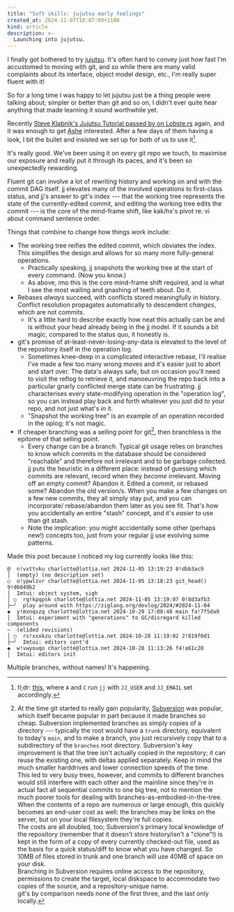 ```yaml
---
title: "Soft skills: jujutsu early feelings"
created_at: 2024-11-07T18:07:00+1100
kind: article
description: >-
  Launching into jujutsu.
---
```


<section id="top">

I finally got bothered to try [jujutsu]. It's often hard to convey just how fast
I'm accustomed to moving with git, and so while there are many valid complaints
about its interface, object model design, etc., I'm really super fluent with it!

[jujutsu]: https://github.com/martinvonz/jj

So for a long time I was happy to let jujutsu just be a thing people were
talking about; simpler or better than git and so on, I didn't ever quite hear
anything that made learning it sound worthwhile yet.

Recently [Steve Klabnik's Jujutsu Tutorial passed by on Lobste.rs][steveklabnik]
again, and it was enough to get [Ashe] interested. After a few days of them having
a look, I bit the bullet and insisted we set up for both of us to use it[^dual].

[steveklabnik]: https://lobste.rs/s/mdfhda/steve_klabnik_s_tutorial_on_jujutsu_git
[Ashe]: https://kivikakk.ee

It's really good. We've been using it on every git repo we touch, to maximise
our exposure and really put it through its paces, and it's been so unexpectedly
rewarding.

Fluent git can involve a lot of rewriting history and working on and with the
commit DAG itself. jj elevates many of the involved operations to first-class
status, and jj's answer to git's index --- that the working tree represents the
state of the currently-edited commit, and editing the working tree edits the
commit --- is the core of the mind-frame shift, like kak/hx's pivot re: vi about
command sentence order.

Things that combine to change how things work include:

* The working tree reifies the edited commit, which obviates the index. This
  simplifies the design and allows for so many more fully-general operations.
  * Practically speaking, jj snapshots the working tree at the start of every
    command. (Now you know.)
  * As above, imo this is the core mind-frame shift required, and is what I see
    the most wailing and gnashing of teeth about. Do it.
* Rebases _always_ succeed, with conflicts stored meaningfully in history.
  Conflict resolution propagates automatically to descendent _changes_, which
  are not commits.
  * It's a little hard to describe exactly how neat this actually can be and is
    without your head already being in the jj model. If it sounds a bit magic,
    compared to the status quo, it honestly is.
* git's promise of at-least-never-losing-any-data is elevated to the level of
  the repository itself in the operation log.
  * Sometimes knee-deep in a complicated interactive rebase, I'll realise I've
    made a few too many wrong moves and it's easier just to abort and start
    over. The data's always safe, but on occasion you'll need to visit the
    reflog to retrieve it, and manoeuvring the repo back into a particular
    gnarly conflicted merge state can be frustrating. jj characterises every
    state-modifying operation in the "operation log", so you can instead play
    back and forth whatever you just did _to_ your repo, and not just what's
    _in_ it.
  * "Snapshot the working tree" is an example of an operation recorded in the
    oplog; it's not magic.
* If cheaper branching was a selling point for git[^svn], then branchless is the
  epitome of that selling point.
  * Every change can be a branch. Typical git usage relies on branches to know
    which commits in the database should be considered "reachable" and therefore
    not irrelevant and to be garbage collected. jj puts the heuristic in a
    different place: instead of guessing which commits are relevant, record when
    they *become* irrelevant. Moving off an empty commit? Abandon it. Edited
    a commit, or rebased some? Abandon the old version/s. When you make a few
    changes on a few new commits, they all simply stay put, and you can
    incorporate/ rebase/abandon them later as you see fit. That's how you
    accidentally an entire "stash" concept, and it's _easier_ to use than git
    stash.
  * Note the implication: you might accidentally some other (perhaps new!)
    concepts too, just from your regular jj use evolving some patterns.

Made this post because I noticed my log currently looks like this:

```jjlog
@  n!vxttvku charlotte@lottia.net 2024-11-05 13:19:23 8!dbb3ac9
│  (empty) (no description set)
○  o!ypwlzvr charlotte@lottia.net 2024-11-05 13:18:23 git_head() 9!d6049b2
│  Imtui: object system, sigh
│ ○  rq!kpqpsk charlotte@lottia.net 2024-11-05 13:19:07 0!8d3afb3
├─╯  play around with https://ziglang.org/devlog/2024/#2024-11-04
◆  y!mxnqszq charlotte@lottia.net 2024-10-29 17:08:48 main fa!7f5da9
│  Imtui: experiment with "generations" to GC/disregard killed components
~  (elided revisions)
│ ○  rs!xxxkzu charlotte@lottia.net 2024-10-28 11:19:02 2!819f0d1
├─╯  Imtui: editors cont'd
◆  w!vwyouqo charlotte@lottia.net 2024-10-28 11:13:26 f4!a61c28
│  Imtui: editors init

```

Multiple branches, without names! It's happening.

</section>


[^dual]: tl;dr: [this][fish.nix], where `A` and `C` run `jj` with `JJ_USER` and
   `JJ_EMAIL` set accordingly.
[^svn]: At the time git started to really gain popularity, [Subversion] was popular,
   which itself became popular in part because it made branches so cheap. Subversion
   implemented branches as simply copies of a directory --- typically the root
   would have a `trunk` directory, equivalent to today's `main`, and to make a
   branch, you just recursively copy that to a subdirectory of the `branches` root
   directory. Subversion's key improvement is that the tree isn't actually
   copied in the repository; it can reuse the existing one, with deltas applied
   separately. Keep in mind the much smaller harddrives and lower connection
   speeds of the time.
   \
   This led to very busy trees, however, and commits to different branches would
   still interfere with each other and the mainline since they're in actual fact
   all sequential commits to one big tree, not to mention the much poorer tools for
   dealing with branches-as-embodied-in-the-tree. When the contents of a repo
   are numerous or large enough, this quickly becomes an end-user cost as well:
   the branches may be links on the server, but on your local filesystem they're
   full copies.
   \
   The costs are all doubled, too; Subversion's primary local knowledge of the
   repository (remember that it doesn't store history/isn't a "clone"!) is
   kept in the form of a copy of every currently checked-out file, used as the
   basis for a quick status/diff to know what you have changed. So 10MB of files
   stored in trunk and one branch will use 40MB of space on your disk.
   \
   Branching in Subversion requires online access to the repository, permissions
   to create the target, local diskspace to accommodate two copies of the
   source, and a repository-unique name.
   \
   git's by comparison needs none of the first three, and the last only
   locally.


[fish.nix]: https://nossa.ee/~talya/vyx/blob/main/fadc9f4d18e2cb33cb283cc459c39309e2adac36/home/fish.nix#L29-L54
[Subversion]: https://subversion.apache.org/
